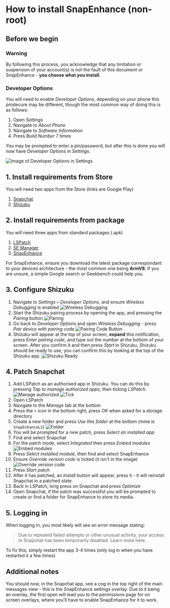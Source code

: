 # How to install SnapEnhance (non-root)

## Before we begin
### Warning
By following this process, you acknowledge that any limitation or suspension of your account(s) is not the fault of this document or SnapEnhance - **you choose what you install**.

### Developer Options
You will need to enable *Developer Options*, depending on your phone this prodecure may be different, though the most common way of doing this is as follows:
1. Open *Settings*
2. Navigate to *About Phone*
3. Navigate to *Software Information*
4. Press *Build Number* 7 times

You may be prompted to enter a pin/password, but after this is done you will now have *Developer Options* in *Settings*.

![Image of Developer Options in Settings](https://github.com/iAmSpace/iAmSpace/blob/main/assets/jpg/Screenshot_20240701_021146_Settings.jpg)

## 1. Install requirements from Store
You will need two apps from the Store (links are Google Play)
1. [Snapchat](https://play.google.com/store/apps/details?id=com.snapchat.android)
2. [Shizuku](https://play.google.com/store/apps/details?id=moe.shizuku.privileged.api)

## 2. Install requirements from package
You will need three apps from standard packages (.apk)
1. [LSPatch](https://github.com/iAmSpace/iAmSpace/raw/main/assets/apk/LSPatch-v0.6-398.apk)
2. [SE Manager](https://github.com/iAmSpace/iAmSpace/raw/main/assets/apk/SE-Manager.apk)
3. [SnapEnhance](https://github.com/rhunk/SnapEnhance/releases)

For SnapEnhance, ensure you download the latest package correspondant to your devices architecture - the most common one being **ArmV8**. If you are unsure, a simple Google search or Geekbench could help you.

## 3. Configure Shizuku
1. Navigate to *Settings* `>` *Developer Options*, and ensure *Wireless Debugging* is enabled
   ![Wireless Debugging](https://github.com/iAmSpace/iAmSpace/blob/main/assets/jpg/Screenshot_20240701_024052_Settings.jpg)
2. Start the Shizuku pairing process by opening the app, and pressing the *Pairing* button
   ![Pairing](https://github.com/iAmSpace/iAmSpace/blob/main/assets/jpg/Screenshot_20240701_022916_Shizuku.jpg)
3. Go back to *Developer Options* and open *Wireless Debugging* - press *Pair device with pairing code*
   ![Pairing Code Button](https://github.com/iAmSpace/iAmSpace/blob/main/assets/jpg/Screenshot_20240701_023128_Settings.jpg)
4. Shizuku will appear at the top of your screen, **expand** this notification, press *Enter pairing code*, and type out the number at the bottom of your screen. After you confirm it and then press *Start* in Shizuku, Shizuku should be ready to use, you can confirm this by looking at the top of the Shizuku app.
   ![Shizuku Ready](https://github.com/iAmSpace/iAmSpace/blob/main/assets/jpg/Screenshot_20240701_023741_Shizuku.jpg)

## 4. Patch Snapchat
1. Add LSPatch as an authorised app in Shizuku. You can do this by pressing *Tap to manage authorized apps*, then ticking *LSPatch*.
   ![Manage authorized](https://github.com/iAmSpace/iAmSpace/blob/main/assets/jpg/Screenshot_20240701_024615_Shizuku.jpg)
   ![Tick](https://github.com/iAmSpace/iAmSpace/blob/main/assets/jpg/Screenshot_20240701_024626_Shizuku.jpg)
2. Open LSPatch
3. Navigate to the *Manage* tab at the bottom
4. Press the `+` icon in the bottom right, press *OK* when asked for a storage directory
5. Create a new folder and press *Use this folder* at the bottom (mine is `SnapEnhanceLS`)
   ![Folder](https://github.com/iAmSpace/iAmSpace/blob/main/assets/jpg/Screenshot_20240701_031909_My%20Files.jpg)
6. You will be prompted for a new patch, press *Select an installed app*
7. Find and select Snapchat
8. For the patch mode, select *Integrated* then press *Embed modules*
   ![Embed modules](https://github.com/iAmSpace/iAmSpace/blob/main/assets/jpg/Screenshot_20240701_030128_LSPatch.jpg)
9. Press *Select installed module*, then find and select SnapEnhance
10. Ensure *Override version code* is ticked (it isn't in the image)
    ![Override version code](https://github.com/iAmSpace/iAmSpace/blob/main/assets/jpg/Screenshot_20240701_030139_LSPatch.jpg)
11. Press *Start patch*
12. After it has patched, an *Install* button will appear, press it - it will reinstall Snapchat in a patched state.
13. Back in LSPatch, long press on Snapchat and press *Optimize*
14. Open Snapchat, if the patch was successful you will be prompted to create or find a folder for SnapEnhance to store its media.

## 5. Logging in
When logging in, you most likely will see an error message stating:
> Due to repeated failed attempts or other unusual activity, your access to Snapchat has been temporarily disabled. Learn more here.

To fix this, simply restart the app 3-4 times (only log in when you have restarted it a few times)

## Additional notes
You should now, in the Snapchat app, see a cog in the top right of the main messages view - this is the SnapEnhance settings overlay. Due to it being an overlay, the first open will lead you to the permissions page for on screen overlays, where you'll have to enable SnapEnhance for it to work.
